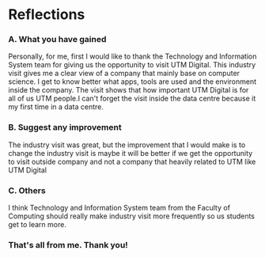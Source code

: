 # Reflections
### A. What you have gained
Personally, for me, first I would like to thank the Technology and Information System team for giving us the opportunity to visit UTM Digital. This industry visit gives me a clear view of a company that mainly base on computer science. I get to know better what apps, tools are used and the environment inside the company. The visit shows that how important UTM Digital is for all of us UTM people.I can't forget the visit inside the data centre because it my first time in a data centre. 

### B. Suggest any improvement
The industry visit was great, but the improvement that I would make is to change the industry visit is maybe it will be better if we get the opportunity to visit outside company and not a company that heavily related to UTM like UTM Digital

### C. Others
I think Technology and Information System team from the Faculty of Computing should really make industry visit more frequently so us students get to learn more.

### That's all from me. Thank you!
